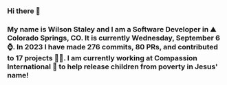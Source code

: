 ### Hi there 👋

### My name is Wilson Staley and I am a Software Developer in ⛰ Colorado Springs, CO.  It is currently Wednesday, September 6 ⌚. In 2023 I have made 276 commits, 80 PRs, and contributed to 17 projects 👨‍💻. I am currently working at Compassion International 🏢 to help release children from poverty in Jesus' name!